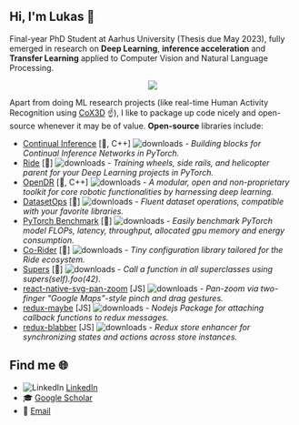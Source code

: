 ## Hi, I'm Lukas 👋

Final-year PhD Student at Aarhus University (Thesis due May 2023), fully emerged in research on __Deep Learning__, __inference acceleration__ and __Transfer Learning__ applied to Computer Vision and Natural Language Processing.

<div align="center">
    <img src="demo-online-activity-recognition.gif">
</div>

Apart from doing ML research projects (like real-time Human Activity Recognition using [CoX3D](https://github.com/LukasHedegaard/co3d) ☝️), I like to package up code nicely and open-source whenever it may be of value. 
__Open-source__ libraries include: 
- [Continual Inference](https://github.com/LukasHedegaard/continual-inference) [🐍, C++] ![downloads](https://pepy.tech/badge/continual-inference) - _Building blocks for Continual Inference Networks in PyTorch._
- [Ride](https://github.com/LukasHedegaard/ride) [🐍] ![downloads](https://pepy.tech/badge/ride)  - _Training wheels, side rails, and helicopter parent for your Deep Learning projects in PyTorch._
- [OpenDR](https://github.com/opendr-eu/opendr) [🐍, C++] ![downloads](https://pepy.tech/badge/opendr)  - _A modular, open and non-proprietary toolkit for core robotic functionalities by harnessing deep learning._
- [DatasetOps](https://github.com/LukasHedegaard/datasetops) [🐍] ![downloads](https://pepy.tech/badge/datasetops)  - _Fluent dataset operations, compatible with your favorite libraries._
- [PyTorch Benchmark](https://github.com/LukasHedegaard/pytorch-benchmark) [🐍] ![downloads](https://pepy.tech/badge/pytorch-benchmark)  - _Easily benchmark PyTorch model FLOPs, latency, throughput, allocated gpu memory and energy consumption._
- [Co-Rider](https://github.com/LukasHedegaard/co-rider) [🐍] ![downloads](https://pepy.tech/badge/corider)  - _Tiny configuration library tailored for the Ride ecosystem._
- [Supers](https://github.com/LukasHedegaard/supers) [🐍] ![downloads](https://pepy.tech/badge/supers)  - _Call a function in all superclasses using supers(self).foo(42)._
- [react-native-svg-pan-zoom](https://github.com/garblovians/react-native-svg-pan-zoom) [JS] ![downloads](https://img.shields.io/npm/dt/react-native-svg-pan-zoom.svg) - _Pan-zoom via two-finger "Google Maps"-style pinch and drag gestures._
- [redux-maybe](https://github.com/garblovians/redux-maybe) [JS] ![downloads](https://img.shields.io/npm/dt/redux-maybe.svg) - _Nodejs Package for attaching callback functions to redux messages._
- [redux-blabber](https://github.com/garblovians/redux-blabber) [JS] ![downloads](https://img.shields.io/npm/dt/redux-blabber.svg) - _Redux store enhancer for synchronizing states and actions across store instances._

## Find me 🌐
- ![LinkedIn](https://i.stack.imgur.com/gVE0j.png) [LinkedIn](https://www.linkedin.com/in/lukashedegaard/)
- 🎓 [Google Scholar](https://scholar.google.com/citations?user=15ovcOoAAAAJ&hl=en)
- 📧 [Email](mailto:lukas.hedegaard@icloud.com)